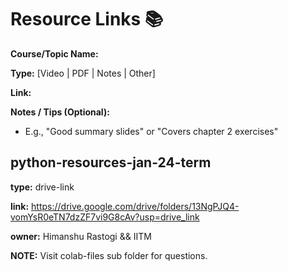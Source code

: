 # Resource Links 📚

**Course/Topic Name:** 

**Type:** [Video | PDF | Notes | Other]

**Link:** 

**Notes / Tips (Optional):**
- E.g., "Good summary slides" or "Covers chapter 2 exercises"

## python-resources-jan-24-term

**type:** drive-link

**link:** https://drive.google.com/drive/folders/13NgPJQ4-vomYsR0eTN7dzZF7vi9G8cAv?usp=drive_link

**owner:** Himanshu Rastogi && IITM

**NOTE:** Visit colab-files sub folder for questions.
